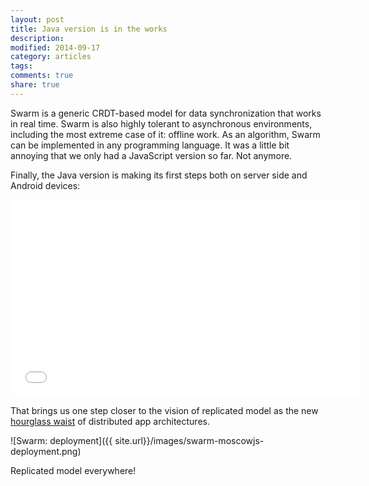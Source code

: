 ```yaml
---
layout: post
title: Java version is in the works
description:
modified: 2014-09-17
category: articles
tags:
comments: true
share: true
---
```


Swarm is a generic CRDT-based model for data synchronization that works in real
time. Swarm is also highly tolerant to asynchronous environments, including the
most extreme case of it: offline work. As an algorithm, Swarm can be
implemented in any programming language. It was a little bit annoying that we
only had a JavaScript version so far. Not anymore.


Finally, the Java version is making its first steps both on server side and
Android devices:

<iframe width="560" height="315" src="//www.youtube.com/embed/KK1AjVvAfE8" frameborder="0" allowfullscreen></iframe>

That brings us one step closer to the vision of replicated model as the new
[hourglass waist][waist] of distributed app architectures.

![Swarm: deployment]({{ site.url}}/images/swarm-moscowjs-deployment.png)

Replicated model everywhere!

[waist]: http://www.gtresearchnews.gatech.edu/hourglass-internet-architecture/
